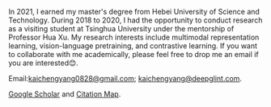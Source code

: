 In 2021, I earned my master's degree from Hebei University of Science and Technology. During 2018 to 2020, I had the opportunity to conduct research as a visiting student at Tsinghua University under the mentorship of Professor Hua Xu. My research interests include multimodal representation learning, vision-language pretraining, and contrastive learning. If you want to collaborate with me academically, please feel free to drop me an email if you are interested😊.

Email:kaichengyang0828@gmail.com; kaichengyang@deepglint.com.

[Google Scholar](https://scholar.google.com/citations?user=AQMkoXIAAAAJ) and [Citation Map](_pages/includes/citation_map.html).
